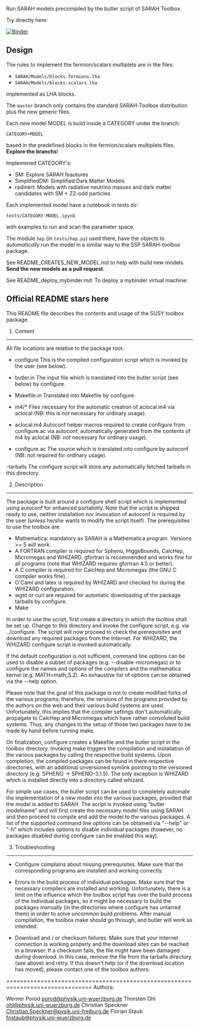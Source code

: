Run SARAH models precompiled by the butler script of SARAH Toolbox.

Try directly here:

[![Binder](http://mybinder.org/badge.svg)](http://mybinder.org/repo/restrepo/LRmodels-LRSSM-Toolbox)

Design
-----------------------------------------------------------------------------
The rules to implement the fermion/scalars multiplets are in the files:

- `SARAH/Models/blocks.fermions.lha`
- `SARAH/Models/blocks.scalars.lha`

implemented as LHA blocks.

The `master` branch only contains the standard SARAH-Toolbox distribution plus
the new generic files.

Each new model MODEL is build inside a CATEGORY under the branch:

 `CATEGORY+MODEL`

based in the predefined blocks in the fermion/scalars multiplets files. __Explore the branchs__!

Implemened CATEGORY's:

- SM: Explore SARAH feautures
- SimplifiedDM: Simplified Dark Matter Models
- radinert:  Models with radiative neutrino masses and dark matter candidates with SM + Z2-odd particles 

Each implemented model have a notebook in tests dir:

 `tests/CATEGORY-MODEL.ipynb`

with examples to run and scan the parameter space.

The module `hep` (in `tests/hep.py`) used there, have the objects to _automatically_ run the model in a similar way to the SSP SARAH-toolbox package.

See README_CREATES_NEW_MODEL.md to help with build new models. __Send the new models as a pull request__.

See README_deploy_mybinder.md: To deploy a mybinder virtual machine:


Official README stars here
-------------------------------------------------------------------------------
This README file describes the contents and usage of the SUSY toolbox package.

1) Content
-------------------------------------------------------------------------------

All file locations are relative to the package root.

- configure
This is the compiled configuration script which is invoked by the user (see
below).

- butler.in
The input file which is translated into the butler script (see below) by
configure.

- Makefile.in
Translated into Makefile by configure.

- m4/*
Files necessary for the automatic creation of aclocal.m4 via aclocal (NB: this
is _not_ necessary for ordinary usage).

- aclocal.m4
Autoconf helper macros required to create configure from configure.ac via
autoconf, automatically generated from the contents of m4 by aclocal (NB: _not_
necessary for ordinary usage).

- configure.ac
The source which is translated into configure by autoconf (NB: _not_ required
for ordinary usage).

-tarballs
The configure script will store any automatically fetched tarballs in this
directory.

2) Description
-------------------------------------------------------------------------------

The package is built around a configure shell script which is implemented using
autoconf for enhanced portability. Note that the script is shipped ready to use,
neither installation nor invocation of autoconf is required by the user (unless
he/she wants to modify the script itself). The prerequisites to use the toolbox
are

- Mathematica: mandatory as SARAH is a Mathematica program. Versions >= 5 will
  work.
- A FORTRAN compiler is required for Spheno, HiggsBounds, CalcHep, Micromegas
  and WHIZARD. gfortran is recommended and works fine for all programs (note
  that WHIZARD requires gfortran 4.5 or better).
- A C compiler is required for CalcHep and Micromegas (the GNU C compiler works
  fine).
- O'Caml and latex is required by WHIZARD and checked for during the WHIZARD
  configuration.
- wget or curl are required for automatic downloading of the package tarballs by
  configure.
- Make

In order to use the script, first create a directory in which the toolbox shall
be set up. Change to this directory and invoke the configure script, e.g. via
../configure. The script will now proceed to check the prerequisites and
download any required packages from the Internet. For WHIZARD, the WHIZARD
configure script is invoked automatically.

If the default configuration is not sufficient, command line options can be used
to disable a subset of packages (e.g. --disable-micromegas) or to configure the
names and options of the compilers and the mathematica kernel (e.g.
MATH=math_5.2). An exhaustive list of options can be obtained via the --help
option.

Please note that the goal of this package is not to create modified forks of the
various programs; therefore, the versions of the programs provided by the
authors on the web and their various build systems are used. Unfortunately, this
implies that the compiler settings don't automatically propagate to CalcHep and
Micromegas which have rather convoluted build systems.  Thus, any changes to the
setup of those two packages have to be made by hand before running make.

On finalization, configure creates a Makefile and the butler script in the
toolbox directory. Invoking make triggers the compilation and installation of
the various packages by calling the respective build systems. Upon completion,
the compiled packages can be found in there respective directories, with an
additional unversioned symlink pointing to the versioned directory (e.g. SPHENO ->
SPHENO-3.1.5). The only exception is WHIZARD which is installed directly into a
directory called whizard.

For simple use cases, the butler script can be used to completely automate the
implementation of a new model into the various packages, provided that the model
is added to SARAH. The script is invoked using "butler modelname" and will first
create the necessary model files using SARAH and then proceed to compile and add
the model to the various packages. A list of the supported command line options
can be obtained via "--help" or "-h" which includes options to disable
individual packages (however, no packages disabled during configure can be
enabled this way).

3) Troubleshooting
-------------------------------------------------------------------------------

- Configure complains about missing prerequisites.
  Make sure that the corresponding programs are installed and working correctly.

- Errors in the build process of individual packages.
  Make sure that the necessary compilers are installed and working.
  Unfortunately, there is a limit on the influence which the toolbox script has
  over the build process of the individual packages, so it might be necessary to
  build the packages manually (in the directories where configure has untarred
  them) in order to solve uncommon build problems. After manual compilation, the
  toolbox make should go through, and butler will work as intended.

- Download and / or checksum failures.
  Make sure that your Internet connection is working properly and the download
  sites can be reached in a browser. If a checksum fails, the file might have
  been damaged during download. In this case, remove the file from the tarballs
  directory (see above) and retry. If this doesn't help (or if the download
  location has moved), please contact one of the toolbox authors.

===============================================================================
Authors:

Werner Porod         porod@physik.uni-wuerzburg.de
Thorsten Ohl         ohl@physik.uni-wuerzburg.de
Christian Speckner   Christian.Speckner@pysik.uni-freiburg.de
Florian Staub        fnstaub@physik.uni-wuerzburg.de
